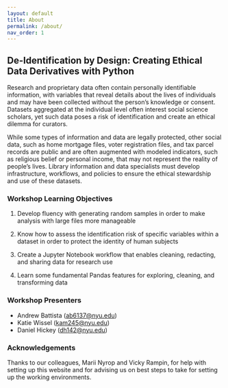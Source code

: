 ```yaml
---
layout: default
title: About
permalink: /about/
nav_order: 1
---
```


## De-Identification by Design: Creating Ethical Data Derivatives with Python

Research and proprietary data often contain personally identifiable information, with variables that reveal details about the lives of individuals and may have been collected without the person’s knowledge or consent. Datasets aggregated at the individual level often interest social science scholars, yet such data poses a risk of identification and create an ethical dilemma for curators.

While some types of information and data are legally protected, other social data, such as home mortgage files, voter registration files, and tax parcel records are public and are often augmented with modeled indicators, such as religious belief or personal income, that may not represent the reality of people’s lives. Library information and data specialists must develop infrastructure, workflows, and policies to ensure the ethical stewardship and use of these datasets.

### Workshop Learning Objectives

1. Develop fluency with generating random samples in order to make analysis with large files more manageable

2. Know how to assess the identification risk of specific variables within a dataset in order to protect the identity of human subjects

3. Create a Jupyter Notebook workflow that enables cleaning, redacting, and sharing data for research use

4. Learn some fundamental Pandas features for exploring, cleaning, and transforming data

### Workshop Presenters

- Andrew Battista (ab6137@nyu.edu)
- Katie Wissel (kam245@nyu.edu)
- Daniel Hickey (dh142@nyu.edu)

### Acknowledgements

Thanks to our colleagues, Marii Nyrop and Vicky Rampin, for help with setting up this website and for advising us on best steps to take for setting up the working environments.
